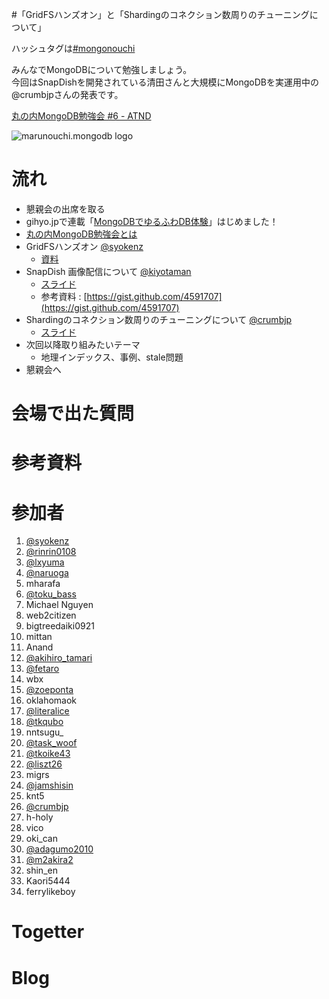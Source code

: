 #「GridFSハンズオン」と「Shardingのコネクション数周りのチューニングについて」

ハッシュタグは[#mongonouchi](https://twitter.com/search?q=%23mongonouchi&src=hash)

みんなでMongoDBについて勉強しましょう。  
今回はSnapDishを開発されている清田さんと大規模にMongoDBを実運用中の@crumbjpさんの発表です。

[丸の内MongoDB勉強会 #6 - ATND](http://atnd.org/events/35409)

![marunouchi.mongodb logo](http://syokenz.github.com/marunouchi-mongodb/images/mongodb_logo.png)


# 流れ
* 懇親会の出席を取る
* gihyo.jpで連載「[MongoDBでゆるふわDB体験](http://gihyo.jp/dev/serial/01/mongodb)」はじめました！
* [丸の内MongoDB勉強会とは](http://syokenz.github.com/slides/mongonouchi/)
* GridFSハンズオン [@syokenz](http://twitter.com/syokenz)
  * [資料](https://github.com/syokenz/marunouchi-mongodb/tree/master/20130123/GridFS)
* SnapDish 画像配信について [@kiyotaman](http://twitter.com/kiyotaman)
  * [スライド](http://www.slideshare.net/FumikazuKiyota/snapdis)
  * 参考資料 : [https://gist.github.com/4591707](https://gist.github.com/4591707)
* Shardingのコネクション数周りのチューニングについて [@crumbjp](http://twitter.com/crumbjp)
  * [スライド](http://www.slideshare.net/crumbjp/sharding-mongo)
* 次回以降取り組みたいテーマ
  * 地理インデックス、事例、stale問題
* 懇親会へ


# 会場で出た質問


# 参考資料


# 参加者
1. [@syokenz](http://twitter.com/syokenz)
1. [@rinrin0108](http://twitter.com/rinrin0108)
1. [@lxyuma](http://twitter.com/lxyuma)
1. [@naruoga](http://twitter.com/naruoga)
1. mharafa
1. [@toku_bass](http://twitter.com/toku_bass)
1. Michael Nguyen
1. web2citizen
1. bigtreedaiki0921
1. mittan
1. Anand
1. [@akihiro_tamari](http://twitter.com/akihiro_tamari)
1. [@fetaro](http://twitter.com/fetarodc)
1. wbx
1. [@zoeponta](http://twitter.com/zoeponta)
1. oklahomaok
1. [@literalice](http://twitter.com/literalice)
1. [@tkqubo](http://twitter.com/tkqubo)
1. nntsugu_
1. [@task_woof](http://twitter.com/task_woof)
1. [@tkoike43](http://twitter.com/tkoike43)
1. [@liszt26](http://twitter.com/liszt26)
1. migrs
1. [@jamshisin](http://twitter.com/jamshisin)
1. knt5
1. [@crumbjp](http://twitter.com/crumbjp)
1. h-holy
1. vico
1. oki_can
1. [@adagumo2010](http://twitter.com/adagumo2010)
1. [@m2akira2](http://twitter.com/m2akira2)
1. shin_en
1. Kaori5444
1. ferrylikeboy



# Togetter

# Blog
